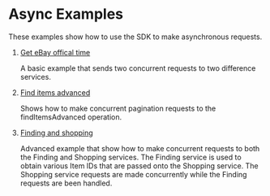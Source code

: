 # Async Examples

These examples show how to use the SDK to make asynchronous requests.

1. [Get eBay offical time](https://github.com/davidtsadler/ebay-sdk-examples/blob/master/async/01-get-ebay-official-time.php)

   A basic example that sends two concurrent requests to two difference services.

1. [Find items advanced](https://github.com/davidtsadler/ebay-sdk-examples/blob/master/async/02-find-items-advanced.php)

   Shows how to make concurrent pagination requests to the findItemsAdvanced operation. 

1. [Finding and shopping](https://github.com/davidtsadler/ebay-sdk-examples/blob/master/async/03-finding-shopping.php)

   Advanced example that show how to make concurrent requests to both the Finding and Shopping services. The Finding service is used to obtain various Item IDs that are passed onto the Shopping service. The Shopping service requests are made concurrently while the Finding requests are been handled. 

